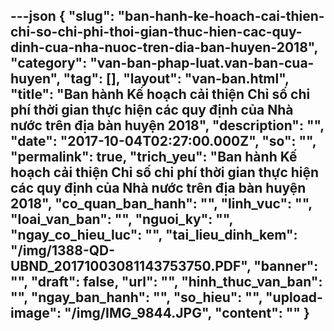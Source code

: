 ---json
{
    "slug": "ban-hanh-ke-hoach-cai-thien-chi-so-chi-phi-thoi-gian-thuc-hien-cac-quy-dinh-cua-nha-nuoc-tren-dia-ban-huyen-2018",
    "category": "van-ban-phap-luat.van-ban-cua-huyen",
    "tag": [],
    "layout": "van-ban.html",
    "title": "Ban hành Kế hoạch cải thiện Chỉ số chi phí thời gian thực hiện các quy định của Nhà nước trên địa bàn huyện 2018",
    "description": "",
    "date": "2017-10-04T02:27:00.000Z",
    "so": "",
    "permalink": true,
    "trich_yeu": "Ban hành Kế hoạch cải thiện Chỉ số chi phí thời gian thực hiện các quy định của Nhà nước trên địa bàn huyện 2018",
    "co_quan_ban_hanh": "",
    "linh_vuc": "",
    "loai_van_ban": "",
    "nguoi_ky": "",
    "ngay_co_hieu_luc": "",
    "tai_lieu_dinh_kem": "/img/1388-QD-UBND_20171003081143753750.PDF",
    "banner": "",
    "draft": false,
    "url": "",
    "hinh_thuc_van_ban": "",
    "ngay_ban_hanh": "",
    "so_hieu": "",
    "upload-image": "/img/IMG_9844.JPG",
    "__content__": ""
}
---
<p><img alt="" src="/img/IMG_9837.JPG" /></p>

<p><img alt="" src="/img/IMG_9838.JPG" /></p>

<p><img alt="" src="/img/IMG_9839.JPG" /></p>

<p><img alt="" src="/img/IMG_9840.JPG" /></p>

<p><img alt="" src="/img/IMG_9841.JPG" /></p>

<p><img alt="" src="/img/IMG_9842.JPG" /></p>

<p><img alt="" src="/img/IMG_9843.JPG" /></p>

<p><img alt="" src="/img/IMG_9844.JPG" /></p>
